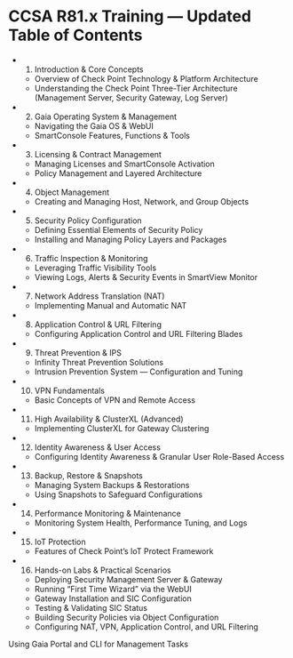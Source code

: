 # CCSA R81.x Training — Updated Table of Contents

- 1. Introduction & Core Concepts
  - Overview of Check Point Technology & Platform Architecture
  - Understanding the Check Point Three-Tier Architecture (Management Server, Security Gateway, Log Server)
- 2. Gaia Operating System & Management
  - Navigating the Gaia OS & WebUI
  - SmartConsole Features, Functions & Tools
- 3. Licensing & Contract Management
  - Managing Licenses and SmartConsole Activation
  - Policy Management and Layered Architecture
- 4. Object Management
  - Creating and Managing Host, Network, and Group Objects
- 5. Security Policy Configuration
  - Defining Essential Elements of Security Policy
  - Installing and Managing Policy Layers and Packages
- 6. Traffic Inspection & Monitoring
  - Leveraging Traffic Visibility Tools
  - Viewing Logs, Alerts & Security Events in SmartView Monitor
- 7. Network Address Translation (NAT)
  - Implementing Manual and Automatic NAT
- 8. Application Control & URL Filtering
  - Configuring Application Control and URL Filtering Blades
- 9. Threat Prevention & IPS
  - Infinity Threat Prevention Solutions
  - Intrusion Prevention System — Configuration and Tuning
- 10. VPN Fundamentals
  - Basic Concepts of VPN and Remote Access
- 11. High Availability & ClusterXL (Advanced)
  - Implementing ClusterXL for Gateway Clustering
- 12. Identity Awareness & User Access
  - Configuring Identity Awareness & Granular User Role-Based Access
- 13. Backup, Restore & Snapshots
  - Managing System Backups & Restorations
  - Using Snapshots to Safeguard Configurations
- 14. Performance Monitoring & Maintenance
  - Monitoring System Health, Performance Tuning, and Logs
- 15. IoT Protection
  - Features of Check Point’s IoT Protect Framework
- 16. Hands-on Labs & Practical Scenarios
  - Deploying Security Management Server & Gateway
  - Running “First Time Wizard” via the WebUI
  - Gateway Installation and SIC Configuration
  - Testing & Validating SIC Status
  - Building Security Policies via Object Configuration
  - Configuring NAT, VPN, Application Control, and URL Filtering

Using Gaia Portal and CLI for Management Tasks
